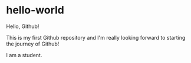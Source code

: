 # hello-world
Hello, Github!

This is my first Github repository and I'm really looking forward to starting the journey of Github!

I am a student.
